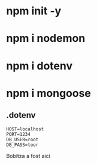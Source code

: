 # npm init -y
# npm i nodemon
# npm i dotenv
# npm i mongoose

## .dotenv
```
HOST=localhost
PORT=1234
DB_USER=root
DB_PASS=toor
```

Bobitza a fost aici
